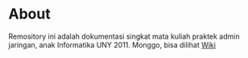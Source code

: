 # About

Remository ini adalah dokumentasi singkat mata kuliah praktek admin jaringan, anak Informatika UNY 2011.
Monggo, bisa dilihat [Wiki](https://github.com/gilankpam/jarkom/wiki)